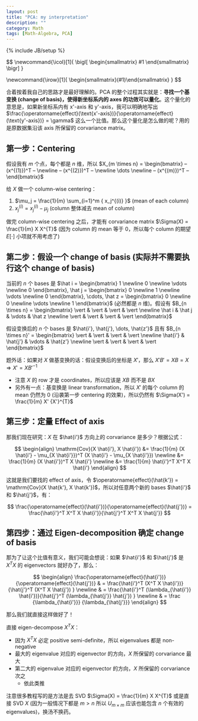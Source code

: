 ```yaml
---
layout: post
title: "PCA: my interpretation"
description: ""
category: Math
tags: [Math-Algebra, PCA]
---
```

{% include JB/setup %}

$$
\newcommand{\icol}[1]{
  \bigl[ \begin{smallmatrix} #1 \end{smallmatrix} \bigr]
}

\newcommand{\irow}[1]{
  \begin{smallmatrix}(#1)\end{smallmatrix}
}
$$

合着按着我自己的思路才是最好理解的。PCA 的整个过程其实就是：**寻找一个基变换 (change of basis)，使得新坐标系内的 axes 的功效可以量化**。这个量化的意思是，如果新坐标系内有 x'-axis 和 y'-axis，我可以明确地写出 $\frac{\operatorname{effect}(\text{x'-axis})}{\operatorname{effect}(\text{y'-axis})} = \gamma$ 这么一个比值。那么这个量化是怎么做的呢？用的是原数据集沿该 axis 所保留的 corvariance matrix。

## 第一步：Centering

假设我有 $m$ 个点，每个都是 $n$ 维，所以 $X_{m \times n} = \begin{bmatrix} – (x^{(1)})^T – \newline – (x^{(2)})^T – \newline \dots \newline – (x^{(m)})^T – \end{bmatrix}$

给 $X$ 做一个 column-wise centering：

1. $\mu_j =  \frac{1}{m} \sum_{i=1}^m { x_j^{(i)} }$ (mean of each column)
2. $x_j^{(i)} = x_j^{(i)} - \mu_j$ (column 整体减去 mean of column)

做完 column-wise centering 之后，才能有 corvariance matrix $\Sigma(X) = \frac{1}{m} X X^{T}$ (因为 column 的 mean 等于 0，所以每个 column 的期望 $E[\cdot]$ 小项就不用考虑了)

## 第二步：假设一个 change of basis (实际并不需要执行这个 change of basis)

当前的 $n$ 个 bases 是 $\hat i = \begin{bmatrix} 1 \newline 0 \newline \vdots \newline 0 \end{bmatrix}, \hat j = \begin{bmatrix} 0 \newline 1 \newline \vdots \newline 0 \end{bmatrix}, \cdots, \hat z = \begin{bmatrix} 0 \newline 0 \newline \vdots \newline 1 \end{bmatrix}$ (必然都是 $n$ 维)。假设有 $B_{n \times n} = \begin{bmatrix} \vert & \vert & \vert & \vert \newline \hat i & \hat j & \vdots & \hat z \newline \vert & \vert & \vert & \vert \end{bmatrix}$

假设变换后的 $n$ 个 bases 是 $\hat{i'}, \hat{j'}, \dots, \hat{z'}$ 且有 $B_{n \times n}' = \begin{bmatrix} \vert & \vert & \vert & \vert \newline \hat{i'} & \hat{j'} & \vdots & \hat{z'} \newline \vert & \vert & \vert & \vert \end{bmatrix}$

题外话：如果对 $X$ 做基变换的话：假设变换后的坐标是 $X'$，那么 $X'B' = XB = X \Rightarrow X' = XB'^{-1}$

- 注意 $X$ 的 row 才是 coordinates，所以应该是 $XB$ 而不是 $BX$
- 另外有一点：基变换是 linear transformation，所以 $X'$ 的每个 column 的 mean 仍然为 0 (沿袭第一步 centering 的效果)，所以仍然有 $\Sigma(X') = \frac{1}{m} X' {X'}^{T}$

## 第三步：定量 Effect of axis

那我们现在研究：$X$ 在 $\hat{i'}$ 方向上的 corvariance 是多少？根据公式：

$$
\begin{align}
\mathrm{Cov}(X \hat{i'}, X \hat{i'}) &= \frac{1}{m} (X \hat{i'} - \mu_{X \hat{i'}})^T (X \hat{i'} - \mu_{X \hat{i'}}) \newline
                                     &= \frac{1}{m} (X \hat{i'})^T X \hat{i'} \newline
                                     &= \frac{1}{m} \hat{i'}^T X^T X \hat{i'}
\end{align}                                                               
$$

这就是我们要找的 effect of axis，令 $\operatorname{effect}(\hat{k'}) = \mathrm{Cov}(X \hat{k'}, X \hat{k'})$，所以对任意两个新的 bases $\hat{i'}$ 和 $\hat{j'}$，有：

$$
\frac{\operatorname{effect}(\hat{i'})}{\operatorname{effect}(\hat{j'})} = \frac{\hat{i'}^T X^T X \hat{i'}}{\hat{j'}^T X^T X \hat{j'}}
$$

## 第四步：通过 Eigen-decomposition 确定 change of basis

那为了让这个比值有意义，我们可能会想说：如果 $\hat{i'}$ 和 $\hat{j'}$ 是 $X^T X$ 的 eigenvectors 就好办了，那么：

$$
\begin{align}
\frac{\operatorname{effect}(\hat{i'})}{\operatorname{effect}(\hat{j'})} & = \frac{\hat{i'}^T (X^T X \hat{i'})}{\hat{j'}^T (X^T X \hat{j'}) } \newline
                                                                        & = \frac{\hat{i'}^T (\lambda_{\hat{i'}} \hat{i'})}{\hat{j'}^T (\lambda_{\hat{j'}} \hat{j'}) } \newline
                                                                        & = \frac {\lambda_{\hat{i'}}} {\lambda_{\hat{j'}}}
\end{align}   
$$

那么我们就直接这样做好了！

直接 eigen-decompose $X^T X$：

- 因为 $X^T X$ 必定 positive semi-definite，所以 eigenvalues 都是 non-negative
- 最大的 eigenvalue 对应的 eigenvector 的方向，$X$ 所保留的 corvariance 最大
- 第二大的 eigenvalue 对应的 eigenvector 的方向，$X$ 所保留的 corvariance 次之
    - 依此类推

注意很多教程写的是方法是去 SVD $\Sigma(X) = \frac{1}{m} X X^{T}$ 或是直接 SVD $X$ (因为一般情况下都是 $m > n$ 所以 $U_{m \times m}$ 应该也能包含 $n$ 个有效的 eigenvalues)，换汤不换药。